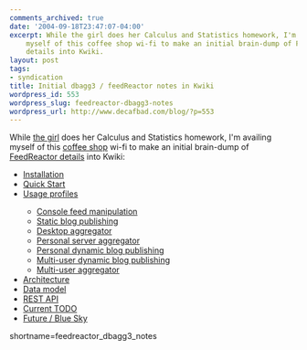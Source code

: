 ```yaml
---
comments_archived: true
date: '2004-09-18T23:47:07-04:00'
excerpt: While the girl does her Calculus and Statistics homework, I'm availing
    myself of this coffee shop wi-fi to make an initial brain-dump of FeedReactor
    details into Kwiki.
layout: post
tags:
- syndication
title: Initial dbagg3 / feedReactor notes in Kwiki
wordpress_id: 553
wordpress_slug: feedreactor-dbagg3-notes
wordpress_url: http://www.decafbad.com/blog/?p=553
---
```

While [the girl][missadroit] does her Calculus and Statistics homework, I'm availing myself of this [coffee shop][coffee] wi-fi to make an initial brain-dump of [Feed<nop>Reactor details][feedreactor] into Kwiki:

<ul>
<li><a href="http://www.decafbad.com/kwiki/index.cgi?FeedReactorInstallation">Installation</a></li>
<li><a href="http://www.decafbad.com/kwiki/index.cgi?FeedReactorQuickStart">Quick Start</a></li>
<li><a href="http://www.decafbad.com/kwiki/index.cgi?FeedReactorUsageProfiles">Usage profiles</a></li>

<ul>
<li><a href="http://www.decafbad.com/kwiki/?FeedReactorUsageProfiles#console">Console feed manipulation</a></li>
<li><a href="http://www.decafbad.com/kwiki/?FeedReactorUsageProfiles#static_blog">Static blog publishing</a></li>
<li><a href="http://www.decafbad.com/kwiki/?FeedReactorUsageProfiles#desktop">Desktop aggregator</a></li>
<li><a href="http://www.decafbad.com/kwiki/?FeedReactorUsageProfiles#personal">Personal server aggregator</a></li>
<li><a href="http://www.decafbad.com/kwiki/?FeedReactorUsageProfiles#dynamic_blog">Personal dynamic blog publishing</a></li>
<li><a href="http://www.decafbad.com/kwiki/?FeedReactorUsageProfiles#multiuser_dynamic_blog">Multi-user dynamic blog publishing</a></li>
<li><a href="http://www.decafbad.com/kwiki/?FeedReactorUsageProfiles#multiuser">Multi-user aggregator</a></li>
</ul>
<li><a href="http://www.decafbad.com/kwiki/index.cgi?FeedReactorArchitecture">Architecture</a></li>
<li><a href="http://www.decafbad.com/kwiki/index.cgi?FeedReactorDataModel">Data model</a></li>
<li><a href="http://www.decafbad.com/kwiki/index.cgi?FeedReactorRestApi">REST API</a></li>
<li><a href="http://www.decafbad.com/kwiki/index.cgi?FeedReactorToDo">Current TODO</a></li>
<li><a href="http://www.decafbad.com/kwiki/index.cgi?FeedReactorBlueSky">Future / Blue Sky</a></li>
</ul>

[missadroit]: http://missadroit.livejournal.com
[coffee]: http://www.sweetwaterscafe.com/index.htm
[feedreactor]: http://www.decafbad.com/kwiki/index.cgi?FeedReactor
<!--more-->
shortname=feedreactor_dbagg3_notes
